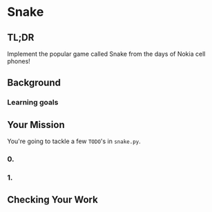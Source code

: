 # Snake

## TL;DR

Implement the popular game called Snake from the days of Nokia cell phones!

## Background

### Learning goals


## Your Mission



You're going to tackle a few `TODO`'s in `snake.py`.

### 0.



### 1.



## Checking Your Work

